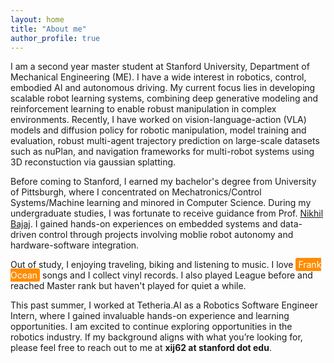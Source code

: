 ```yaml
---
layout: home
title: "About me"
author_profile: true
---
```


I am a second year master student at Stanford University, Department of Mechanical Engineering (ME). I have a wide interest in robotics, control, embodied AI and autonomous driving. My current focus lies in developing scalable robot learning systems, combining deep generative modeling and reinforcement learning to enable robust manipulation in complex environments. Recently, I have worked on vision-language-action (VLA) models and diffusion policy for robotic manipulation, model training and evaluation, robust multi-agent trajectory prediction on large-scale datasets such as nuPlan, and navigation frameworks for multi-robot systems using 3D reconstuction via gaussian splatting.

Before coming to Stanford, I earned my bachelor's degree from University of Pittsburgh, where I concentrated on Mechatronics/Control Systems/Machine learning and minored in Computer Science. During my undergraduate studies, I was fortunate to receive guidance from Prof. [Nikhil Bajaj](https://www.engineering.pitt.edu/people/faculty/nikhil-bajaj). I gained hands-on experiences on embedded systems and data-driven control through projects involving moblie robot autonomy and hardware-software integration.

Out of study, I enjoying traveling, biking and listening to music. I love <span style="background-color: #ff8c00; color: white; padding: 2px 4px; border-radius: 3px;">Frank Ocean</span> songs and I collect vinyl records. I also played League before and reached Master rank but haven't played for quiet a while.

This past summer, I worked at Tetheria.AI as a Robotics Software Engineer Intern, where I gained invaluable hands-on experience and learning opportunities. I am excited to continue exploring opportunities in the robotics industry. If my background aligns with what you’re looking for, please feel free to reach out to me at **xij62 at stanford dot edu**.

